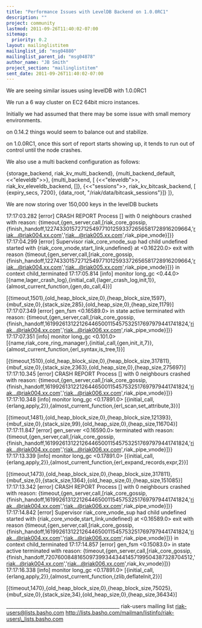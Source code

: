 ```yaml
---
title: "Performance Issues with LevelDB Backend on 1.0.0RC1"
description: ""
project: community
lastmod: 2011-09-26T11:40:02-07:00
sitemap:
  priority: 0.2
layout: mailinglistitem
mailinglist_id: "msg04880"
mailinglist_parent_id: "msg04878"
author_name: "JB Smith"
project_section: "mailinglistitem"
sent_date: 2011-09-26T11:40:02-07:00
---
```



We are seeing similar issues using levelDB with 1.0.0RC1

We run a 6 way cluster on EC2 64bit micro instances.

Initially we had assumed that there may be some issue with small memory 
environments.

on 0.14.2 things would seem to balance out and stabilize.

on 1.0.0RC1, once this sort of report starts showing up, it tends to run out of 
control until the node crashes.

We also use a multi backend configuration as follows:

{storage\_backend, riak\_kv\_multi\_backend},
{multi\_backend\_default, &lt;&lt;"eleveldb"&gt;&gt;},
{multi\_backend, [
 {&lt;&lt;"eleveldb"&gt;&gt;, riak\_kv\_eleveldb\_backend, []},
 {&lt;&lt;"sessions"&gt;&gt;, riak\_kv\_bitcask\_backend, [
 {expiry\_secs, 7200},
 {data\_root, "/riak/data/bitcask\_sessions"}]}
]},

We are now storing over 150,000 keys in the levelDB buckets

17:17:03.282 [error] CRASH REPORT Process [] with 0 neighbours crashed with 
reason: 
{timeout,{gen\_server,call,[riak\_core\_gossip,{finish\_handoff,122743301572712549771012593372656581728916209664,'riak...@riak004.xx.com','riak...@riak005.xx.com',riak\_pipe\_vnode}]}}
17:17:04.299 [error] Supervisor riak\_core\_vnode\_sup had child undefined started 
with {riak\_core\_vnode,start\_link,undefined} at &lt;0.16220.0&gt; exit with reason 
{timeout,{gen\_server,call,[riak\_core\_gossip,{finish\_handoff,122743301572712549771012593372656581728916209664,'riak...@riak004.xx.com','riak...@riak005.xx.com',riak\_pipe\_vnode}]}}
 in context child\_terminated
17:17:05.814 [info] monitor long\_gc &lt;0.44.0&gt; 
[{name,lager\_crash\_log},{initial\_call,{lager\_crash\_log,init,1}},{almost\_current\_function,{gen,do\_call,4}}]
 
[{timeout,1501},{old\_heap\_block\_size,0},{heap\_block\_size,1597},{mbuf\_size,0},{stack\_size,285},{old\_heap\_size,0},{heap\_size,1179}]
17:17:07.349 [error] gen\_fsm &lt;0.16589.0&gt; in state active terminated with 
reason: 
{timeout,{gen\_server,call,[riak\_core\_gossip,{finish\_handoff,161992613122126446500115457532517697979441741824,'riak...@riak004.xx.com','riak...@riak006.xx.com',riak\_pipe\_vnode}]}}
17:17:07.351 [info] monitor long\_gc &lt;0.101.0&gt; 
[{name,riak\_core\_ring\_manager},{initial\_call,{gen,init\_it,7}},{almost\_current\_function,{erl\_syntax,is\_tree,1}}]
 
[{timeout,1510},{old\_heap\_block\_size,0},{heap\_block\_size,317811},{mbuf\_size,0},{stack\_size,2363},{old\_heap\_size,0},{heap\_size,275697}]
17:17:10.345 [error] CRASH REPORT Process [] with 0 neighbours crashed with 
reason: 
{timeout,{gen\_server,call,[riak\_core\_gossip,{finish\_handoff,161992613122126446500115457532517697979441741824,'riak...@riak004.xx.com','riak...@riak006.xx.com',riak\_pipe\_vnode}]}}
17:17:10.348 [info] monitor long\_gc &lt;0.17891.0&gt; 
[{initial\_call,{erlang,apply,2}},{almost\_current\_function,{erl\_scan,set\_attribute,3}}]
 
[{timeout,1481},{old\_heap\_block\_size,0},{heap\_block\_size,121393},{mbuf\_size,0},{stack\_size,99},{old\_heap\_size,0},{heap\_size,116704}]
17:17:11.847 [error] gen\_server &lt;0.16590.0&gt; terminated with reason: 
{timeout,{gen\_server,call,[riak\_core\_gossip,{finish\_handoff,161992613122126446500115457532517697979441741824,'riak...@riak004.xx.com','riak...@riak006.xx.com',riak\_pipe\_vnode}]}}
17:17:13.339 [info] monitor long\_gc &lt;0.17891.0&gt; 
[{initial\_call,{erlang,apply,2}},{almost\_current\_function,{erl\_expand\_records,expr,2}}]
 
[{timeout,1473},{old\_heap\_block\_size,0},{heap\_block\_size,317811},{mbuf\_size,0},{stack\_size,1364},{old\_heap\_size,0},{heap\_size,151085}]
17:17:13.342 [error] CRASH REPORT Process [] with 0 neighbours crashed with 
reason: 
{timeout,{gen\_server,call,[riak\_core\_gossip,{finish\_handoff,161992613122126446500115457532517697979441741824,'riak...@riak004.xx.com','riak...@riak006.xx.com',riak\_pipe\_vnode}]}}
17:17:14.842 [error] Supervisor riak\_core\_vnode\_sup had child undefined started 
with {riak\_core\_vnode,start\_link,undefined} at &lt;0.16589.0&gt; exit with reason 
{timeout,{gen\_server,call,[riak\_core\_gossip,{finish\_handoff,161992613122126446500115457532517697979441741824,'riak...@riak004.xx.com','riak...@riak006.xx.com',riak\_pipe\_vnode}]}}
 in context child\_terminated
17:17:14.857 [error] gen\_fsm &lt;0.15083.0&gt; in state active terminated with 
reason: 
{timeout,{gen\_server,call,[riak\_core\_gossip,{finish\_handoff,72076008481650973993443441457199504387328704512,'riak...@riak004.xx.com','riak...@riak006.xx.com',riak\_kv\_vnode}]}}
17:17:16.338 [info] monitor long\_gc &lt;0.17891.0&gt; 
[{initial\_call,{erlang,apply,2}},{almost\_current\_function,{zlib,deflateInit,2}}]
 
[{timeout,1470},{old\_heap\_block\_size,0},{heap\_block\_size,75025},{mbuf\_size,0},{stack\_size,34},{old\_heap\_size,0},{heap\_size,36434}]

\_\_\_\_\_\_\_\_\_\_\_\_\_\_\_\_\_\_\_\_\_\_\_\_\_\_\_\_\_\_\_\_\_\_\_\_\_\_\_\_\_\_\_\_\_\_\_
riak-users mailing list
riak-users@lists.basho.com
http://lists.basho.com/mailman/listinfo/riak-users\_lists.basho.com


